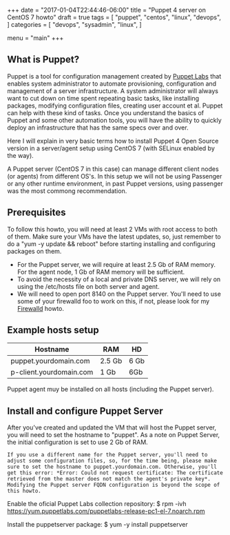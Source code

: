+++
date = "2017-01-04T22:44:46-06:00"
title = "Puppet 4 server on CentOS 7 howto"
draft = true
tags = [
     "puppet",
     "centos",
     "linux",
     "devops",
]
categories = [
    "devops",
    "sysadmin",
    "linux",
]

menu = "main" 
+++

## What is Puppet?

Puppet is a tool for configuration management created by [Puppet Labs](https://puppet.com/) that enables system administrator to automate provisioning, configuration and management of a server infrastructure. A system administrator will always want to cut down on time spent repeating basic tasks, like installing packages, modifying configuration files, creating user account et al. Puppet can help with these kind of tasks. 
Once you understand the basics of Puppet and some other automation tools, you will have the ability to quickly deploy an infrastructure that has the same specs over and over. 

Here I will explain in very basic terms how to install Puppet 4 Open Source version in a server/agent setup using CentOS 7 (with SELinux enabled by the way). 

A Puppet server (CentOS 7 in this case) can manage different client nodes (or agents) from different OS's. In this setup we will not be using Passenger or any other runtime environment, in past Puppet versions, using passenger was the most commong recommendation. 


## Prerequisites

To follow this howto, you will need at least 2 VMs with root access to both of them. Make sure your VMs have the latest updates, so, just remember to do a "yum -y update && reboot" before starting installing and configuring packages on them. 

 * For the Puppet server, we will require at least 2.5 Gb of RAM memory. For the agent node, 1 Gb of RAM memory will be sufficient.  
 * To avoid the necessity of a local and private DNS server, we will rely on using the /etc/hosts file on both server and agent. 
 * We will need to open port 8140 on the Puppet server. You'll need to use some of your firewalld foo to work on this, if not, please look for my [Firewalld](http://http://informatux.net/blog/a%C3%B1o-nuevo-blog-nuevo/) howto.


## Example hosts setup

Hostname|RAM|HD
|------|------|-------|
|puppet.yourdomain.com|2.5 Gb|6 Gb| 
|p-client.yourdomain.com|1 Gb|6Gb| 

Puppet agent muy be installed on all hosts (including the Puppet server). 

## Install and configure Puppet Server

After you've created and updated the VM that will host the Puppet server, you will need to set the hostname to "puppet". As a note on Puppet Server, the initial configuration is set to use 2 Gb of RAM. 

    If you use a different name for the Puppet server, you'll need to adjust some configuration files, so, for the time being, please make sure to set the hostname to puppet.yourdomain.com. Otherwise, you'll get this error: *Error: Could not request certificate: The certificate retrieved from the master does not match the agent's private key*. Modifying the Puppet server FQDN configuration is beyond the scope of this howto.


Enable the oficial Puppet Labs collection repository:
   $ rpm -ivh https://yum.puppetlabs.com/puppetlabs-release-pc1-el-7.noarch.rpm

Install the puppetserver package:
   $ yum -y install puppetserver
